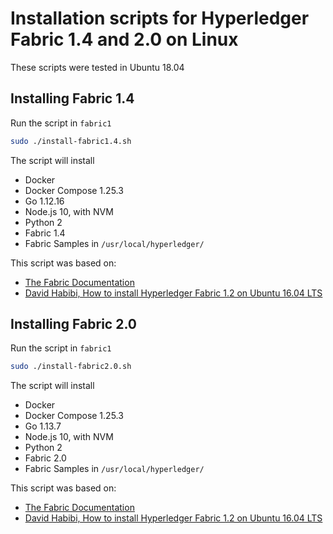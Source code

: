 # Installation scripts for Hyperledger Fabric 1.4 and 2.0 on Linux
These scripts were tested in Ubuntu 18.04

## Installing Fabric 1.4
Run the script in `fabric1`
```bash
sudo ./install-fabric1.4.sh
```

The script will install
* Docker
* Docker Compose 1.25.3
* Go 1.12.16
* Node.js 10, with NVM
* Python 2
* Fabric 1.4
* Fabric Samples in `/usr/local/hyperledger/`

This script was based on:
* [The Fabric Documentation](https://hyperledger-fabric.readthedocs.io/en/release-1.4/prereqs.html)
* [David Habibi, How to install Hyperledger Fabric 1.2 on Ubuntu 16.04 LTS](https://medium.com/@eSizeDave/https-medium-com-esizedave-how-to-install-hyperledger-fabric-1-2-on-ubuntu-16-04-lts-ecdfa4dcec72)

## Installing Fabric 2.0
Run the script in `fabric1`
```bash
sudo ./install-fabric2.0.sh
```

The script will install
* Docker
* Docker Compose 1.25.3
* Go 1.13.7
* Node.js 10, with NVM
* Python 2
* Fabric 2.0
* Fabric Samples in `/usr/local/hyperledger/`

This script was based on:
* [The Fabric Documentation](https://hyperledger-fabric.readthedocs.io/en/latest/prereqs.html)
* [David Habibi, How to install Hyperledger Fabric 1.2 on Ubuntu 16.04 LTS](https://medium.com/@eSizeDave/https-medium-com-esizedave-how-to-install-hyperledger-fabric-1-2-on-ubuntu-16-04-lts-ecdfa4dcec72)
